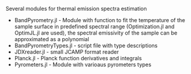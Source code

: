 Several modules for thermal emission spectra estimation
- BandPyrometry.jl - Module with function to fit the temperature of the sample surface in predefined spectral range (Optimization.jl and OptimJL.jl are used),
the spectral emissivity of the sample can be approximated as a polynomial
- BandPyrometryTypes.jl  - script file with type descriptions
- JDXreader.jl  - small JCAMP format reader
- Planck.jl  - Planck function derivatives and integrals
- Pyrometers.jl  - Module with varioaus pyrometers types
